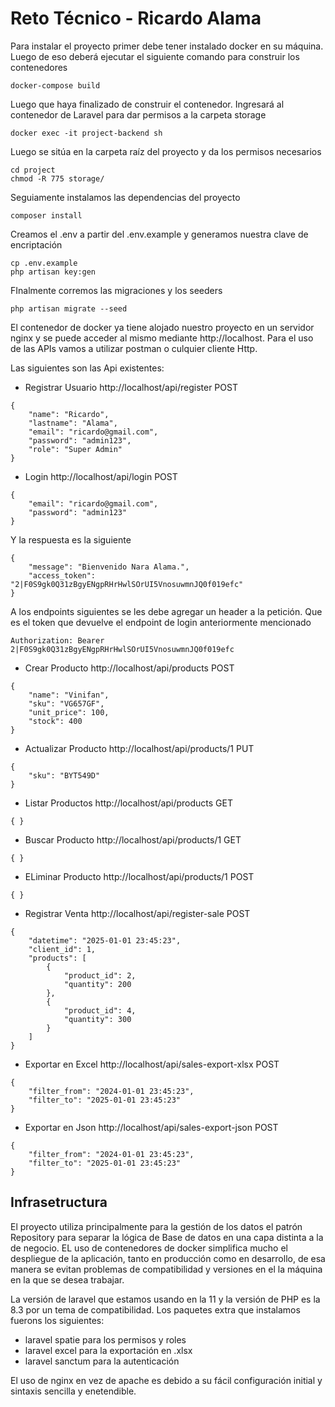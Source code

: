# Reto Técnico - Ricardo Alama

Para instalar el proyecto primer debe tener instalado docker en su máquina.
Luego de eso deberá ejecutar el siguiente comando para construir los contenedores
```
docker-compose build
```

Luego que haya finalizado de construir el contenedor. Ingresará al contenedor de Laravel para dar permisos a la carpeta storage
```
docker exec -it project-backend sh
```
Luego se sitúa en la carpeta raíz del proyecto y da los permisos necesarios
```
cd project
chmod -R 775 storage/
```

Seguiamente instalamos las dependencias del proyecto
```
composer install
```
Creamos el .env a partir del .env.example y generamos nuestra clave de encriptación
```
cp .env.example
php artisan key:gen
```
FInalmente corremos las migraciones y los seeders
```
php artisan migrate --seed
```

El contenedor de docker ya tiene alojado nuestro proyecto en un servidor nginx y se puede acceder al mismo mediante http://localhost. Para el uso de las APIs vamos a utilizar postman o culquier cliente Http.

Las siguientes son las Api existentes:
- Registrar Usuario http://localhost/api/register POST
```
{
	"name": "Ricardo",
	"lastname": "Alama",
	"email": "ricardo@gmail.com",
	"password": "admin123", 
	"role": "Super Admin"
}
```
- Login http://localhost/api/login POST
```
{
	"email": "ricardo@gmail.com",
	"password": "admin123"
}
```
Y la respuesta es la siguiente
```
{
	"message": "Bienvenido Nara Alama.",
	"access_token": "2|F0S9gk0Q31zBgyENgpRHrHwlSOrUI5VnosuwmnJQ0f019efc"
}
```
A los endpoints siguientes se les debe agregar un header a la petición. Que es el token que devuelve el endpoint de login anteriormente mencionado
```
Authorization: Bearer 2|F0S9gk0Q31zBgyENgpRHrHwlSOrUI5VnosuwmnJQ0f019efc
```
- Crear Producto http://localhost/api/products POST
```
{
	"name": "Vinifan",
	"sku": "VG657GF",
	"unit_price": 100,
	"stock": 400
}
```
- Actualizar Producto http://localhost/api/products/1 PUT
```
{
	"sku": "BYT549D"
}
```
- Listar Productos http://localhost/api/products GET
```
{ }
```
- Buscar Producto http://localhost/api/products/1 GET
```
{ }
```
- ELiminar Producto http://localhost/api/products/1 POST
```
{ }
```
- Registrar Venta http://localhost/api/register-sale POST
```
{
	"datetime": "2025-01-01 23:45:23",
	"client_id": 1,
	"products": [
		{
			"product_id": 2,
			"quantity": 200
		},
		{
			"product_id": 4,
			"quantity": 300
		}
	]
}
```
- Exportar en Excel http://localhost/api/sales-export-xlsx POST
```
{
	"filter_from": "2024-01-01 23:45:23",
	"filter_to": "2025-01-01 23:45:23"
}
```
- Exportar en Json http://localhost/api/sales-export-json POST
```
{
	"filter_from": "2024-01-01 23:45:23",
	"filter_to": "2025-01-01 23:45:23"
}
```

## Infrasetructura
 El proyecto utiliza principalmente para la gestión de los datos el patrón Repository para separar la lógica 
 de Base de datos en una capa distinta a la de negocio. EL uso de contenedores de docker simplifica mucho 
 el despliegue de la aplicación, tanto en producción como en desarrollo, de esa manera se evitan problemas
 de compatibilidad y versiones en el la máquina en la que se desea trabajar.

 La versión de laravel que estamos usando en la 11 y la versión de PHP es la 8.3 por un tema de compatibilidad.
 Los paquetes extra que instalamos fuerons los siguientes:
 - laravel spatie para los permisos y roles
 - laravel excel para la exportación en .xlsx
 - laravel sanctum para la autenticación

 El uso de nginx en vez de apache es debido a su fácil configuración initial y sintaxis sencilla y enetendible.
 